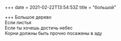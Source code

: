 +++
date = 2021-02-22T13:54:53Z
title = "большой"

+++ 
Большое дерево   
Если листья   
Если ты хочешь достичь небес   
Корни должны быть прочно посажены в аду